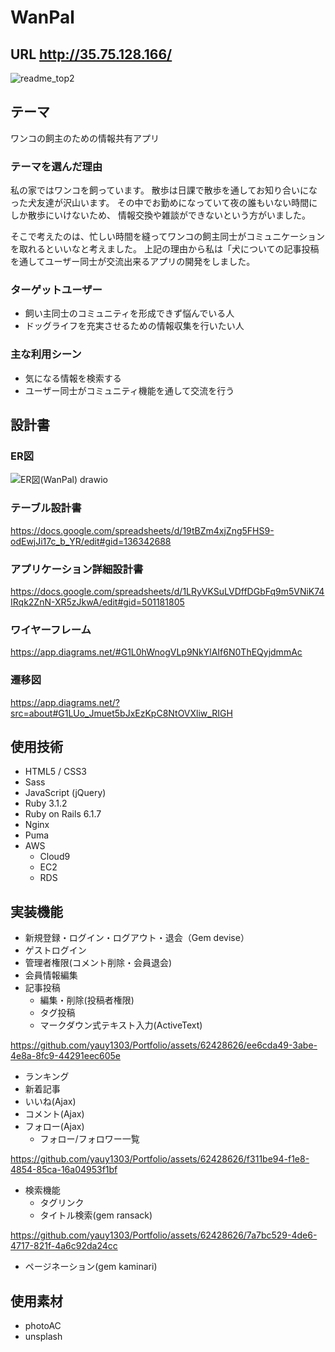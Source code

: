 # WanPal

## URL http://35.75.128.166/

![readme_top2](https://github.com/yauy1303/Portfolio/assets/62428626/2c5a72bf-fa12-4787-8c91-d6adb443bd8a)

## テーマ
ワンコの飼主のための情報共有アプリ

### テーマを選んだ理由
私の家ではワンコを飼っています。
散歩は日課で散歩を通してお知り合いになった犬友達が沢山います。
その中でお勤めになっていて夜の誰もいない時間にしか散歩にいけないため、
情報交換や雑談ができないという方がいました。

そこで考えたのは、忙しい時間を縫ってワンコの飼主同士がコミュニケーションを取れるといいなと考えました。
上記の理由から私は「犬についての記事投稿を通してユーザー同士が交流出来るアプリの開発をしました。

### ターゲットユーザー
* 飼い主同士のコミュニティを形成できず悩んでいる人
* ドッグライフを充実させるための情報収集を行いたい人

### 主な利用シーン
* 気になる情報を検索する
* ユーザー同士がコミュニティ機能を通して交流を行う

## 設計書

### ER図
![ER図(WanPal) drawio](https://github.com/yauy1303/Portfolio/assets/62428626/7d427866-7d0b-4d3e-bdb9-e2e43fa98e50)

### テーブル設計書
https://docs.google.com/spreadsheets/d/19tBZm4xjZng5FHS9-odEwjJi17c_b_YR/edit#gid=136342688

### アプリケーション詳細設計書
https://docs.google.com/spreadsheets/d/1LRyVKSuLVDffDGbFq9m5VNiK74IRqk2ZnN-XR5zJkwA/edit#gid=501181805

### ワイヤーフレーム
https://app.diagrams.net/#G1L0hWnogVLp9NkYlAIf6N0ThEQyjdmmAc

### 遷移図
https://app.diagrams.net/?src=about#G1LUo_Jmuet5bJxEzKpC8NtOVXliw_RIGH

## 使用技術
* HTML5 / CSS3
* Sass
* JavaScript (jQuery)
* Ruby 3.1.2
* Ruby on Rails 6.1.7
* Nginx
* Puma
* AWS
  * Cloud9
  * EC2
  * RDS

## 実装機能
* 新規登録・ログイン・ログアウト・退会（Gem devise）
* ゲストログイン
* 管理者権限(コメント削除・会員退会)
* 会員情報編集
* 記事投稿
  * 編集・削除(投稿者権限)
  * タグ投稿
  * マークダウン式テキスト入力(ActiveText)

https://github.com/yauy1303/Portfolio/assets/62428626/ee6cda49-3abe-4e8a-8fc9-44291eec605e

* ランキング
* 新着記事
* いいね(Ajax)
* コメント(Ajax)
* フォロー(Ajax)
  * フォロー/フォロワー一覧

https://github.com/yauy1303/Portfolio/assets/62428626/f311be94-f1e8-4854-85ca-16a04953f1bf

* 検索機能
  * タグリンク
  * タイトル検索(gem ransack)

https://github.com/yauy1303/Portfolio/assets/62428626/7a7bc529-4de6-4717-821f-4a6c92da24cc

* ページネーション(gem kaminari)

## 使用素材
* photoAC
* unsplash 















